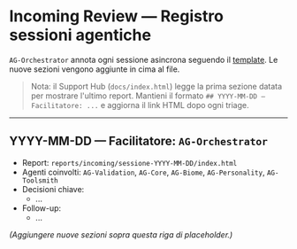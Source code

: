 # Incoming Review — Registro sessioni agentiche

`AG-Orchestrator` annota ogni sessione asincrona seguendo il [template](../templates/incoming_triage_meeting.md). Le nuove sezioni vengono aggiunte in cima al file.

> Nota: il Support Hub (`docs/index.html`) legge la prima sezione datata per mostrare l'ultimo report. Mantieni il formato `## YYYY-MM-DD — Facilitatore: ...` e aggiorna il link HTML dopo ogni triage.

---

## YYYY-MM-DD — Facilitatore: `AG-Orchestrator`
- Report: `reports/incoming/sessione-YYYY-MM-DD/index.html`
- Agenti coinvolti: `AG-Validation`, `AG-Core`, `AG-Biome`, `AG-Personality`, `AG-Toolsmith`
- Decisioni chiave:
  - ...
- Follow-up:
  - ...

*(Aggiungere nuove sezioni sopra questa riga di placeholder.)*
